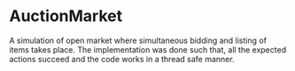 # AuctionMarket
A simulation of open market where simultaneous bidding and listing of items takes place. The implementation was done such that, all the expected actions succeed and the code works in a thread safe manner.
